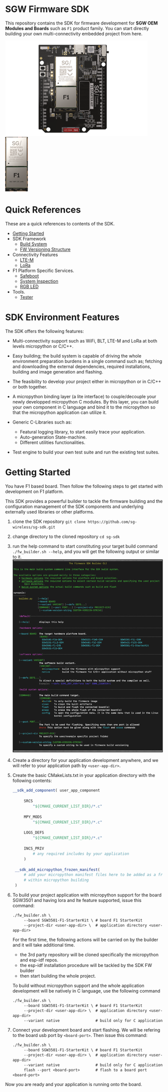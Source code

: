 <!------------------------------------------------------------------------------
 ! @copyright Copyright (c) 2023-2024 SG Wireless - All Rights Reserved
 !
 ! Permission is hereby granted, free of charge, to any person obtaining a copy
 ! of this software and associated documentation files(the “Software”), to deal
 ! in the Software without restriction, including without limitation the rights
 ! to use,  copy,  modify,  merge, publish, distribute, sublicense, and/or sell
 ! copies  of  the  Software,  and  to  permit  persons to whom the Software is
 ! furnished to do so, subject to the following conditions:
 !
 ! The above copyright notice and this permission notice shall be included in
 ! all copies or substantial portions of the Software.
 !
 ! THE SOFTWARE IS PROVIDED “AS IS”,  WITHOUT WARRANTY OF ANY KIND,  EXPRESS OR
 ! IMPLIED,  INCLUDING BUT NOT LIMITED TO  THE  WARRANTIES  OF  MERCHANTABILITY
 ! FITNESS FOR A PARTICULAR PURPOSE AND NONINFRINGEMENT.  IN NO EVENT SHALL THE
 ! AUTHORS  OR  COPYRIGHT  HOLDERS  BE  LIABLE FOR ANY CLAIM,  DAMAGES OR OTHER
 ! LIABILITY, WHETHER IN AN ACTION OF CONTRACT, TORT OR OTHERWISE, ARISING FROM,
 ! OUT OF OR IN  CONNECTION WITH  THE SOFTWARE OR  THE USE OR OTHER DEALINGS IN
 ! THE SOFTWARE.
 !
 ! @author  Ahmed Sabry (SG Wireless)
 !
 ! @brief   readme file
 !----------------------------------------------------------------------------->


<!------------------------------------------------------------------------------
 ! Introduction
 !----------------------------------------------------------------------------->
# SGW Firmware SDK

This repository contains the SDK for firmware development for
__SGW OEM Modules and Boards__ such as `F1` product family.
You can start directly building your own multi-connectivity embedded project
from here.

![F1 Starter Kit](tools/builder/docs/images/f1-starter-kit.png)
![F1 OEM Module](tools/builder/docs/images/f1-oem.png)

<!------------------------------------------------------------------------------
 ! TOC
 !----------------------------------------------------------------------------->
# Quick References

These are a quick references to contents of the SDK.

* [Getting Started](#get-started)
* SDK Framework
    * [Build System](tools/builder/docs/builder.md)
    * [FW Versioning Structure](src/comps/fw-version/README.md)
* Connectivity Features
    * [LTE-M](src/platforms/F1/comps/lte-poc/lte_main.md)
    * [LoRa](src/comps/lora/docs/lora-main.md)
* F1 Platform Specific Services.
    * [Safeboot](
        src/platforms/F1/bootloader_components/boot-if/docs/safeboot.md)
    * [System Inspection](
        src/platforms/F1/comps/sys-inspect-if/docs/sys_inspect.md)
    * [RGB LED](src/platforms/F1/comps/rgbled-if/rgbled.md)
* Tools.
    * [Tester](tools/tester/docs/readme.md)

<!------------------------------------------------------------------------------
 ! Features
 !----------------------------------------------------------------------------->

# SDK Environment Features

The SDK offers the following features:

*   Multi-connectivity support such as WiFi, BLT, LTE-M and LoRa at both levels
    micropython or C/C++.

*   Easy building; the build system is capable of driving the whole environment
    preparation burdens in a single command such as;
    fetching and downloading the external dependencies, required installations,
    building and image generation and flashing.

*   The feasibility to develop your project either in micropython or in C/C++ or
    both together.

*   A micropython binding layer (a lite interface) to couple/decouple your newly
    developped micropython C modules. By this layer, you can build your own
    component in C language and bind it to the micropython so that the 
    micropython application can utilize it.

*   Generic C-Libraries  such as:
    * Featural logging library, to start easily trace your application.
    * Auto-generation State-machine.
    * Different utilities functionalities.

*   Test engine to build your own test suite and run the existing test suites.

<!------------------------------------------------------------------------------
 ! Getting started
 !----------------------------------------------------------------------------->
<div id="get-started"></div>

# Getting Started

You have F1 based board. Then follow the following steps to get started with
development on F1 platform.

This SDK provides a powerful builder to tackle the firmware building and the
configuration management of the SDK components and underlying externally used
libraries or other platforms.

1. clone the SDK repository
    ```git clone https://github.com/sg-wireless/sg-sdk.git```

2. change directory to the cloned repository ```cd sg-sdk```

3. run the help command to start constituting your target build command
    ```./fw_builder.sh --help```, and you will get the following output or
    similar to it.
    ![builder.py help](tools/builder/docs/images/builder_help.png)

4. Create a directory for your application development anywhere, and we will
   refer to your application path by ```<user-app-dir>```.

5. Create the basic CMakeLists.txt in your application directory with the
   following contents:
   ```cmake
   __sdk_add_component( user_app_component

        SRCS
            "${CMAKE_CURRENT_LIST_DIR}/*.c"

        MPY_MODS
            "${CMAKE_CURRENT_LIST_DIR}/*.c"

        LOGS_DEFS
            "${CMAKE_CURRENT_LIST_DIR}/*.c"
        
        INCS_PRIV
            # any required includes by your application
        )
    
    __sdk_add_micropython_frozen_manifest(
        # add your micropython manifest files here to be added as a frozen code
        # within micropython building
    )
   ```

6. To build your project application with micropython support for the board
   SGW3501 and having lora and lte feature supported, issue this command:

   ```shell
   ./fw_builder.sh \
        --board SGW3501-F1-StarterKit \ # board F1 StarterKit
        --project-dir <user-app-dir> \  # application directory <user-app-dir>
   ```

   For the first time, the following actions will be carried on by the builder
   and it will take additional time.
   - the 3rd party repository will be cloned specifically the micropython and 
     esp-idf repos.
   - the esp-idf installation procedure will be tackled by the SDK FW builder
   - then start building the whole project.

   To build without micropython support and the whole application development
   will be natively in C language, use the following command

   ```shell
   ./fw_builder.sh \
        --board SGW3501-F1-StarterKit \ # board F1 StarterKit
        --project-dir <user-app-dir> \  # application directory <user-app-dir>
        --variant native                # build only for C application
   ```

7. Connect your development board and start flashing. We will be refering to the
   board usb port by ```<board-port>```. Then issue this command:
   ```shell
   ./fw_builder.sh \
        --board SGW3501-F1-StarterKit \ # board F1 StarterKit
        --project-dir <user-app-dir> \  # application directory <user-app-dir>
        --variant native                # build only for C application
        flash --port <board-port>       # flash to a board port <board-port>
   ```

Now you are ready and your application is running onto the board.


<!--- end of file ------------------------------------------------------------->
